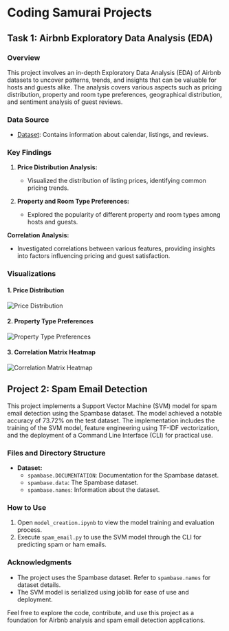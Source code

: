 # Coding Samurai Projects

## Task 1: Airbnb Exploratory Data Analysis (EDA)

### Overview

This project involves an in-depth Exploratory Data Analysis (EDA) of Airbnb datasets to uncover patterns, trends, and insights that can be valuable for hosts and guests alike. The analysis covers various aspects such as pricing distribution, property and room type preferences, geographical distribution, and sentiment analysis of guest reviews.

### Data Source

- [Dataset](https://www.kaggle.com/datasets/airbnb/seattle/data): Contains information about calendar, listings, and reviews.

### Key Findings

1. **Price Distribution Analysis:**
   - Visualized the distribution of listing prices, identifying common pricing trends.

2. **Property and Room Type Preferences:**
   - Explored the popularity of different property and room types among hosts and guests.
  
**Correlation Analysis:**
   - Investigated correlations between various features, providing insights into factors influencing pricing and guest satisfaction.


### Visualizations

#### 1. Price Distribution
![Price Distribution](https://drive.google.com/uc?id=1KWUeJBgZR_vcTeB4tKx4o1LTUA71hsn3)

#### 2. Property Type Preferences
![Property Type Preferences](https://drive.google.com/uc?id=1p2w98r9LotxLjO3qZMYhQyjq6LI4Gg6K)

#### 3. Correlation Matrix Heatmap
![Correlation Matrix Heatmap](https://drive.google.com/uc?id=1cy4Cq3jjmIra2Vpt0sDodCBiMacCKk6X)


## Project 2: Spam Email Detection

This project implements a Support Vector Machine (SVM) model for spam email detection using the Spambase dataset. The model achieved a notable accuracy of 73.72% on the test dataset. The implementation includes the training of the SVM model, feature engineering using TF-IDF vectorization, and the deployment of a Command Line Interface (CLI) for practical use.

### Files and Directory Structure

- **Dataset:**
  - `spambase.DOCUMENTATION`: Documentation for the Spambase dataset.
  - `spambase.data`: The Spambase dataset.
  - `spambase.names`: Information about the dataset.

### How to Use

1. Open `model_creation.ipynb` to view the model training and evaluation process.
2. Execute `spam_email.py` to use the SVM model through the CLI for predicting spam or ham emails.

### Acknowledgments

- The project uses the Spambase dataset. Refer to `spambase.names` for dataset details.
- The SVM model is serialized using joblib for ease of use and deployment.

Feel free to explore the code, contribute, and use this project as a foundation for Airbnb analysis and spam email detection applications.
